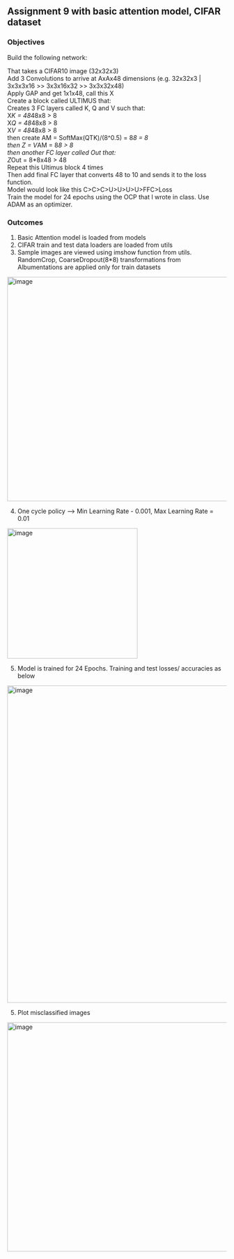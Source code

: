 ## Assignment 9 with basic attention model, CIFAR dataset  

### Objectives  
Build the following network:

That takes a CIFAR10 image (32x32x3)  
Add 3 Convolutions to arrive at AxAx48 dimensions (e.g. 32x32x3 | 3x3x3x16 >> 3x3x16x32 >> 3x3x32x48)  
Apply GAP and get 1x1x48, call this X  
Create a block called ULTIMUS that:  
Creates 3 FC layers called K, Q and V such that:  
X*K = 48*48x8 > 8  
X*Q = 48*48x8 > 8   
X*V = 48*48x8 > 8   
then create AM = SoftMax(QTK)/(8^0.5) = 8*8 = 8  
then Z = V*AM = 8*8 > 8  
then another FC layer called Out that:  
Z*Out = 8*8x48 > 48  
Repeat this Ultimus block 4 times  
Then add final FC layer that converts 48 to 10 and sends it to the loss function.  
Model would look like this C>C>C>U>U>U>U>FFC>Loss  
Train the model for 24 epochs using the OCP that I wrote in class. Use ADAM as an optimizer. 

### Outcomes  

1. Basic Attention model  is loaded from models  
2. CIFAR train and test data loaders are loaded from utils  
3. Sample images are viewed using imshow function from utils. RandomCrop, CoarseDropout(8*8) transformations from Albumentations are applied only for train datasets  

<img width="515" alt="image" src="https://user-images.githubusercontent.com/13360207/219948845-adee96c9-1a2f-493b-9f03-9d9fec193355.png">

4. One cycle policy --> Min Learning Rate - 0.001, Max Learning Rate = 0.01

<img width="299" alt="image" src="https://user-images.githubusercontent.com/13360207/219948908-8686807d-770b-46d0-b7ea-f264b702e89e.png">

5. Model is trained for 24 Epochs. Training and test losses/ accuracies as below  
 <img width="728" alt="image" src="https://user-images.githubusercontent.com/13360207/219948946-ddf4c8d7-a23d-43ff-8cb0-182e1e27a618.png">
 
5. Plot misclassified images  
<img width="526" alt="image" src="https://user-images.githubusercontent.com/13360207/219948966-528e2cb9-b4b2-435f-b3ee-6040567674fd.png">




